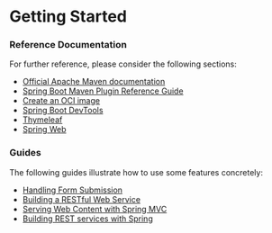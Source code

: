 # Getting Started

### Reference Documentation
For further reference, please consider the following sections:

* [Official Apache Maven documentation](https://maven.apache.org/guides/index.html)
* [Spring Boot Maven Plugin Reference Guide](https://docs.spring.io/spring-boot/docs/3.2.4.RELEASE/maven-plugin/reference/html/)
* [Create an OCI image](https://docs.spring.io/spring-boot/docs/3.2.4.RELEASE/maven-plugin/reference/html/#build-image)
* [Spring Boot DevTools](https://docs.spring.io/spring-boot/docs/3.2.4.RELEASE/reference/htmlsingle/index.html#using.devtools)
* [Thymeleaf](https://docs.spring.io/spring-boot/docs/3.2.4.RELEASE/reference/htmlsingle/index.html#web.servlet.spring-mvc.template-engines)
* [Spring Web](https://docs.spring.io/spring-boot/docs/3.2.4.RELEASE/reference/htmlsingle/index.html#web)

### Guides
The following guides illustrate how to use some features concretely:

* [Handling Form Submission](https://spring.io/guides/gs/handling-form-submission/)
* [Building a RESTful Web Service](https://spring.io/guides/gs/rest-service/)
* [Serving Web Content with Spring MVC](https://spring.io/guides/gs/serving-web-content/)
* [Building REST services with Spring](https://spring.io/guides/tutorials/rest/)

